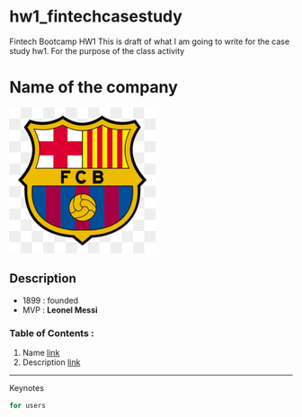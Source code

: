 # hw1_fintechcasestudy
Fintech Bootcamp HW1
This is draft of what I am going to write for the case study hw1. For the purpose of the class activity
# Name of the company

![fcb](images/fcb_logo.jpg) 


## Description
* 1899 : founded
* MVP : **Leonel Messi**

### Table of Contents :

1. Name [link](Name-of-the-company)
2. Description [link](Description)






---

Keynotes

```python
for users 

